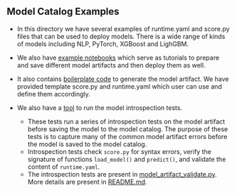 ## Model Catalog Examples

* In this directory we have several examples of runtime.yaml and score.py files that can be used to deploy models. There is a wide range of kinds of models including NLP, PyTorch, XGBoost and LighGBM.

* We also have [example notebooks](./notebook_examples/) which serve as tutorials to prepare and save different model artifacts and then deploy them as well.

* It also contains [boilerplate code](./artifact_boilerplate) to generate the model artifact. We have provided template score.py and runtime.yaml which user can use and define them accordingly.
* We also have a [tool](./artifact_boilerplate/artifact_introspection_test) to run the model introspection tests. 
    - These tests run a series of introspection tests on the model artifact before saving the model to the model catalog. The purpose of these tests is to capture many of the common model artifact errors before the model is saved to the model catalog. 
    - Introspection tests check `score.py` for syntax errors, verify the signature of functions `load_model()` and `predict()`, and validate the content of `runtime.yaml`. 
    - The introspection tests are present in [model_artifact_validate.py](./artifact_boilerplate/artifact_introspection_test/model_artifact_validate.py). More details are present in [README.md](./artifact_boilerplate/README.md).
